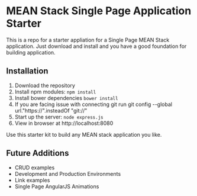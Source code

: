 # MEAN Stack Single Page Application Starter

This is a repo for a starter appliation for a Single Page MEAN Stack application. Just download and install and you have a good foundation for building application. 

## Installation
1. Download the repository
2. Install npm modules: `npm install`
3. Install bower dependencies `bower install`
4. If you are facing issue with connecting git run
    git config --global url."https://".insteadOf "git://"
5. Start up the server: `node express.js`
6. View in browser at http://localhost:8080

Use this starter kit to build any MEAN stack application you like.

## Future Additions
- CRUD examples
- Development and Production Environments
- Link examples
- Single Page AngularJS Animations
